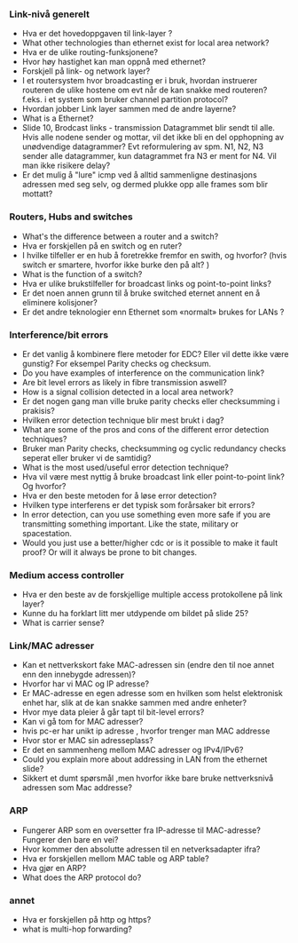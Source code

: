 ### Link-nivå generelt

- Hva er det hovedoppgaven til link-layer ? 
- What other technologies than ethernet exist for local area network?
- Hva er de ulike routing-funksjonene?
- Hvor høy hastighet kan man oppnå med ethernet?
- Forskjell på link- og network layer?
- I et routersystem hvor broadcasting er i bruk, hvordan instruerer routeren de ulike hostene om evt når de kan snakke med routeren? f.eks. i et system som bruker channel partition protocol?
- Hvordan jobber Link layer sammen med de andre layerne?
- What is a Ethernet? 
- Slide 10, Brodcast links - transmission Datagrammet blir sendt til alle. Hvis alle nodene sender og mottar, vil det ikke bli en del opphopning av unødvendige datagrammer? Evt reformulering av spm. N1, N2, N3 sender alle datagrammer, kun datagrammet fra N3 er ment for N4. Vil man ikke risikere delay?
- Er det mulig å "lure" icmp ved å alltid sammenligne destinasjons adressen med seg selv, og dermed plukke opp alle frames som blir mottatt?

### Routers, Hubs and switches

- What's the difference between a router and a switch?
- Hva er forskjellen på en switch og en ruter?
- I hvilke tilfeller er en hub å foretrekke fremfor en swith, og hvorfor? (hvis switch er smartere, hvorfor ikke burke den på alt? )
- What is the function of a switch?
- Hva er ulike brukstilfeller for broadcast links og point-to-point links?
- Er det noen annen grunn til å bruke switched eternet annent en å eliminere kolisjoner?
- Er det andre teknologier enn Ethernet som «normalt» brukes for LANs ? 

### Interference/bit errors

- Er det vanlig å kombinere flere metoder for EDC? Eller vil dette ikke være gunstig? For eksempel Parity checks og checksum.
- Do you have examples of interference on the communication link?
- Are bit level errors as likely in fibre transmission aswell?
- How is a signal collision detected in a local area network?
- Er det nogen gang man ville bruke parity checks eller checksumming i prakisis?
- Hvilken error detection technique blir mest brukt i dag?
- What are some of the pros and cons of the different error detection techniques?
- Bruker man Parity checks, checksumming og cyclic redundancy checks seperat eller bruker vi de samtidig?
- What is the most used/useful error detection technique?
- Hva vil være mest nyttig å bruke broadcast link eller point-to-point link? Og hvorfor?
- Hva er den beste metoden for å løse error detection?
- Hvilken type interferens er det typisk som forårsaker bit errors?
- In error detection, can you use something even more safe if you are transmitting something important. Like the state, military or spacestation.
- Would you just use a better/higher cdc or is it possible to make it fault proof? Or will it always be prone to bit changes.

### Medium access controller

- Hva er den beste av de forskjellige multiple access protokollene på link layer?
- Kunne du ha forklart litt mer utdypende om bildet på slide 25?
- What is carrier sense?

### Link/MAC adresser

- Kan et nettverkskort fake MAC-adressen sin (endre den til noe annet enn den innebygde adressen)?
- Hvorfor har vi MAC og IP adresse?
- Er MAC-adresse en egen adresse som en hvilken som helst elektronisk enhet har, slik at de kan snakke sammen med andre enheter?
- Hvor mye data pleier å går tapt til bit-level errors?
- Kan vi gå tom for MAC adresser?
- hvis pc-er har unikt ip adresse , hvorfor trenger man MAC addresse 
- Hvor stor er MAC sin adresseplass?
- Er det en sammenheng mellom MAC adresser og IPv4/IPv6?
- Could you explain more about addressing in LAN from the ethernet slide?
- Sikkert et dumt spørsmål ,men hvorfor ikke bare bruke nettverksnivå adressen som Mac addresse?

### ARP

- Fungerer ARP som en oversetter fra IP-adresse til MAC-adresse? Fungerer den bare en vei?
- Hvor kommer den absolutte adressen til en netverksadapter ifra?
- Hva er forskjellen mellom MAC table og ARP table?
- Hva gjør en ARP?
- What does the ARP protocol do?

### annet

- Hva er forskjellen på http og https?
- what is multi-hop forwarding?
